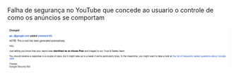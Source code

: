 Falha de segurança no YouTube que concede ao usuario o controle de como os anúncios se comportam

<img src="https://raw.githubusercontent.com/lribeirodev/bugYoutube/main/Captura%20de%20tela%202021-12-25%20175244.png">
